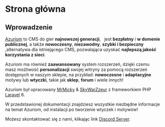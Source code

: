 # Strona główna

## Wprowadzenie

[Azuriom](https://azuriom.com/) to CMS do gier **najnowszej generacji**,
  jest **bezpłatny** i **w domenie publicznej**, a także **nowoczesny**, **niezawodny**, **szybki i bezpieczny**
,alternatywa dla istniejącego CMS, pozwalająca uzyskać **najlepszą jakość korzystania z sieci**.

Azuriom ma również **zaawansowany** system rozszerzeń, dzięki czemu masz możliwość **personalizacji** swojej witryny za pomocą rozszerzeń dostępnych w naszym sklepie, na przykład:
**nowoczesne** i **adaptacyjne** motywy lub **wtyczki**, takie jak **sklep**, **forum** i wiele innych!

Azuriom był opracowany [MrMicky](https://mrmicky.fr/) & [SkyWarZzeur](https://twitter.com/SkyWarZzeur) z frameworkiem PHP [Laravel](https://laravel.com/) 6.

W przedstawionej dokumentacji znajdziesz wszystkie niezbędne informacje na temat
Azuriom, od instalacji po tworzenie wtyczek i motywów!

Możesz skontaktować się z nami, klikając
link [Discord Server](https://azuriom.com/discord).
